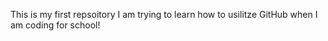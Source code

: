 This is my first repsoitory I am trying to learn how to usilitze GitHub when I am coding for school! 
